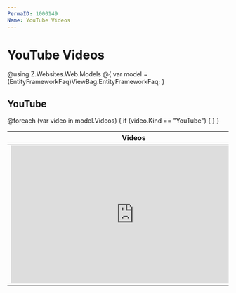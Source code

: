 ```yaml
---
PermaID: 1000149
Name: YouTube Videos
---
```


# YouTube Videos

@using Z.Websites.Web.Models
@{
    var model = (EntityFrameworkFaq)ViewBag.EntityFrameworkFaq;
}

<h2>YouTube</h2>
<table>
    <thead>
        <tr>
            <th>Videos</th>
            <th>Description</th>
        </tr>
    </thead>
    <tbody>
        @foreach (var video in model.Videos) 
        {
            if (video.Kind == "YouTube")
            {
            <tr>
                <td>
                    <iframe width="560" height="315" src="https://www.youtube.com/embed/video.ID" frameborder="0" allow="autoplay; encrypted-media" allowfullscreen></iframe>
                </td>
                <td>
                    <h3>@video.Title</h3>
                    @video.Description
                </td>
            </tr>
            }
        }
    </tbody>
</table>